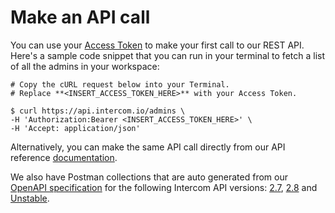 # Make an API call

You can use your [Access Token](/docs/build-an-integration/learn-more/authentication#access-tokens) to make your first call to our REST API. Here's a sample code snippet that you can run in your terminal to fetch a list of all the admins in your workspace:

```shell
# Copy the cURL request below into your Terminal.
# Replace **<INSERT_ACCESS_TOKEN_HERE>** with your Access Token.

$ curl https://api.intercom.io/admins \
-H 'Authorization:Bearer <INSERT_ACCESS_TOKEN_HERE>' \
-H 'Accept: application/json'
```

Alternatively, you can make the same API call directly from our API reference [documentation](https://developers.intercom.com/intercom-api-reference/reference/listadmins).

We also have Postman collections that are auto generated from our [OpenAPI specification](https://github.com/intercom/Intercom-OpenAPI) for the following Intercom API versions: [2.7](https://www.postman.com/intercom-api/workspace/intercom-apis/collection/25988804-16ffcbaf-0951-4c08-985b-578e61c82dfa?ctx=documentation), [2.8](https://www.postman.com/intercom-api/workspace/intercom-apis/collection/25988804-acd836d7-6572-46af-9fd5-310f8092485e?ctx=documentation) and [Unstable](https://www.postman.com/intercom-api/workspace/intercom-apis/collection/25988804-edbb87f2-db76-4b7f-93b8-edec7a719bd4?ctx=documentation).
